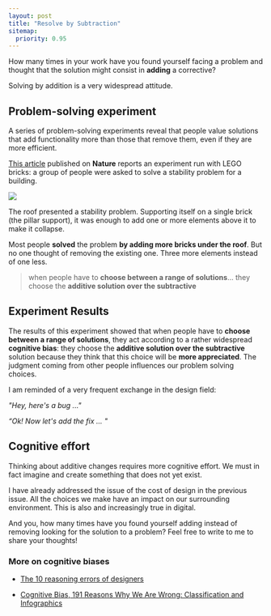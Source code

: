 ```yaml
---
layout: post
title: "Resolve by Subtraction"
sitemap:
  priority: 0.95
---
```


How many times in your work have you found yourself facing a problem and thought that the solution might consist in **adding** a corrective?

Solving by addition is a very widespread attitude.

## Problem-solving experiment

A series of problem-solving experiments reveal that people value solutions that add functionality more than those that remove them, even if they are more efficient.

[This article](https://www.nature.com/articles/d41586-021-00592-0) published on **Nature** reports an experiment run with LEGO bricks: a group of people were asked to solve a stability problem for a building.

![](https://media.nature.com/lw800/magazine-assets/d41586-021-00592-0/d41586-021-00592-0_18964720.png)

The roof presented a stability problem. Supporting itself on a single brick (the pillar support), it was enough to add one or more elements above it to make it collapse.

Most people **solved** the problem **by adding more bricks under the roof**. But no one thought of removing the existing one. Three more elements instead of one less.

> when people have to **choose between a range of solutions**... they choose the **additive solution over the subtractive** 

## Experiment Results

The results of this experiment showed that when people have to **choose between a range of solutions**, they act according to a rather widespread **cognitive bias**: they choose the **additive solution over the subtractive** solution because they think that this choice will be **more appreciated**. The judgment coming from other people influences our problem solving choices.

I am reminded of a very frequent exchange in the design field:

_"Hey, here's a bug ..."_

_“Ok! Now let's add the fix ... "_

## Cognitive effort

Thinking about additive changes requires more cognitive effort. We must in fact imagine and create something that does not yet exist.

I have already addressed the issue of the cost of design in the previous issue. All the choices we make have an impact on our surrounding environment. This is also and increasingly true in digital.

And you, how many times have you found yourself adding instead of removing looking for the solution to a problem? Feel free to write to me to share your thoughts!

### More on cognitive biases

- [The 10 reasoning errors of designers]()

- [Cognitive Bias, 191 Reasons Why We Are Wrong: Classification and Infographics]()
